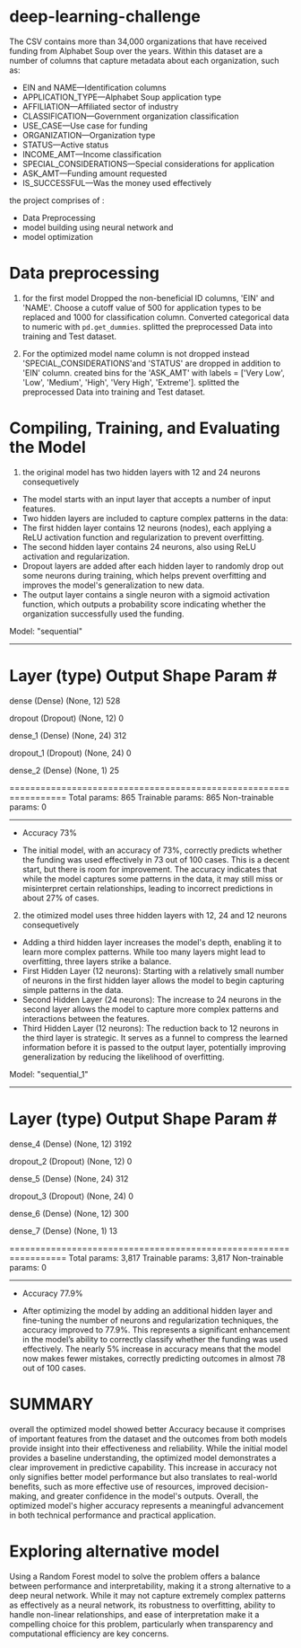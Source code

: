 # deep-learning-challenge
The CSV contains more than 34,000 organizations that have received funding from Alphabet Soup over the years. Within this dataset are a number of columns that capture metadata about each organization, such as:

- EIN and NAME—Identification columns
- APPLICATION_TYPE—Alphabet Soup application type
- AFFILIATION—Affiliated sector of industry
- CLASSIFICATION—Government organization classification
- USE_CASE—Use case for funding
- ORGANIZATION—Organization type
- STATUS—Active status
- INCOME_AMT—Income classification
- SPECIAL_CONSIDERATIONS—Special considerations for application
- ASK_AMT—Funding amount requested
- IS_SUCCESSFUL—Was the money used effectively

the project comprises of :
- Data Preprocessing
- model building using neural network and 
- model optimization

# Data preprocessing
1. for the first model Dropped the non-beneficial ID columns, 'EIN' and 'NAME'.  Choose a cutoff value of 500 for application types to be replaced and 1000 for classification column. Converted categorical data to numeric with `pd.get_dummies`. splitted the preprocessed Data into training and Test dataset.

2. For the optimized model name column is not dropped instead 'SPECIAL_CONSIDERATIONS'and 'STATUS' are dropped in addition to 'EIN' column. created bins for the 'ASK_AMT' with labels = ['Very Low', 'Low', 'Medium', 'High', 'Very High', 'Extreme']. splitted the preprocessed Data into training and Test dataset.


# Compiling, Training, and Evaluating the Model
1. the original model has two hidden layers with 12 and 24 neurons consequetively
- The model starts with an input layer that accepts a number of input features.
- Two hidden layers are included to capture complex patterns in the data:
- The first hidden layer contains 12 neurons (nodes), each applying a ReLU activation function and regularization to prevent overfitting.
- The second hidden layer contains 24 neurons, also using ReLU activation and regularization.
- Dropout layers are added after each hidden layer to randomly drop out some neurons during training, which helps prevent overfitting and improves the model's generalization to new data.
- The output layer contains a single neuron with a sigmoid activation function, which outputs a probability score indicating whether the organization successfully used the funding.

Model: "sequential"
_________________________________________________________________
 Layer (type)                Output Shape              Param #   
=================================================================
 dense (Dense)               (None, 12)                528       
                                                                 
 dropout (Dropout)           (None, 12)                0         
                                                                 
 dense_1 (Dense)             (None, 24)                312       
                                                                 
 dropout_1 (Dropout)         (None, 24)                0         
                                                                 
 dense_2 (Dense)             (None, 1)                 25        
                                                                 
=================================================================
Total params: 865
Trainable params: 865
Non-trainable params: 0
_________________________________________________________________


 - Accuracy 73%

 - The initial model, with an accuracy of 73%, correctly predicts whether the funding was used effectively in 73 out of 100 cases. This is a decent start, but there is room for improvement. The accuracy indicates that while the model captures some patterns in the data, it may still miss or misinterpret certain relationships, leading to incorrect predictions in about 27% of cases.



2. the otimized model uses three hidden layers with 12, 24 and 12 neurons consequetively
- Adding a third hidden layer increases the model's depth, enabling it to learn more complex patterns. While too many layers might lead to overfitting, three layers strike a balance.
- First Hidden Layer (12 neurons): Starting with a relatively small number of neurons in the first hidden layer allows the model to begin capturing simple patterns in the data. 
- Second Hidden Layer (24 neurons): The increase to 24 neurons in the second layer allows the model to capture more complex patterns and interactions between the features.
- Third Hidden Layer (12 neurons): The reduction back to 12 neurons in the third layer is strategic. It serves as a funnel to compress the learned information before it is passed to the output layer, potentially improving generalization by reducing the likelihood of overfitting.

Model: "sequential_1"
_________________________________________________________________
 Layer (type)                Output Shape              Param #   
=================================================================
 dense_4 (Dense)             (None, 12)                3192      
                                                                 
 dropout_2 (Dropout)         (None, 12)                0         
                                                                 
 dense_5 (Dense)             (None, 24)                312       
                                                                 
 dropout_3 (Dropout)         (None, 24)                0         
                                                                 
 dense_6 (Dense)             (None, 12)                300       
                                                                 
 dense_7 (Dense)             (None, 1)                 13        
                                                                 
=================================================================
Total params: 3,817
Trainable params: 3,817
Non-trainable params: 0
_________________________________________________________________

 - Accuracy 77.9%

- After optimizing the model by adding an additional hidden layer and fine-tuning the number of neurons and regularization techniques, the accuracy improved to 77.9%. This represents a significant enhancement in the model’s ability to correctly classify whether the funding was used effectively. The nearly 5% increase in accuracy means that the model now makes fewer mistakes, correctly predicting outcomes in almost 78 out of 100 cases.

 


# SUMMARY
overall the optimized model showed better Accuracy because it comprises of important features from the dataset and the outcomes from both models provide insight into their effectiveness and reliability. While the initial model provides a baseline understanding, the optimized model demonstrates a clear improvement in predictive capability. This increase in accuracy not only signifies better model performance but also translates to real-world benefits, such as more effective use of resources, improved decision-making, and greater confidence in the model's outputs. Overall, the optimized model's higher accuracy represents a meaningful advancement in both technical performance and practical application.

# Exploring alternative model
Using a Random Forest model to solve the problem offers a balance between performance and interpretability, making it a strong alternative to a deep neural network. While it may not capture extremely complex patterns as effectively as a neural network, its robustness to overfitting, ability to handle non-linear relationships, and ease of interpretation make it a compelling choice for this problem, particularly when transparency and computational efficiency are key concerns.